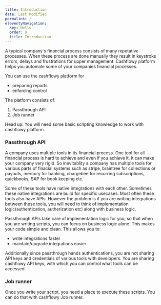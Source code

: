 ```yaml
---
title: Introduction
date: Last Modified 
permalink: /
eleventyNavigation:
  key: Hello 
  order: 0
  title: Introduction
---
```


A typical company's financial process consists of many repetative processes. When these process are done manually they result in keystroke errors, delays and frustrations for upper management. Cashflowy platform helps you automate some of your companies financial processes.

You can use the cashflowy platform for
- preparing reports
- enforcing control

The platform consists of:
1) Passthrough API
2) Job runner

Head up: You will need some basic scripting knowledge to work with cashflowy platform. 

### Passthrough API
A company uses multiple tools in its financial process. One tool for all financial process is hard to achieve and even if you achieve it, it can make your company very rigid. So inevitablity a company has multiple tools for various parts of finacial systems such as stripe, braintree for collections or payouts, mercury for banking, chargebee for recurring subscriptions, quickbooks, SAP for book keeping etc. 

Some of these tools have native integrations with each other. Sometimes these native integrations are build for specific usecases. Most often these tools also have APIs. However the problem is if you are writing integrations between these tools, you will need to think of implementation logic(authentication, autherization etc) along with business logic. 

Passthrough APIs take care of implementation logic for you, so that when you are writing scripts, you can focus on business logic alone. This makes your code simple and clean. This allows you to:
- write integrations faster
- maintain/upgrade integrations easier

Additionally since passthrough hands authentications, you are not sharing API keys and credentials of various tools with developers. You are sharing cashflowy API keys, with which you can control what tools can be accessed. 

### Job runner
Once you write your script, you need a place to execute these scripts. You can do that with cashflowy Job runner. 



